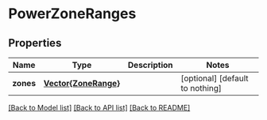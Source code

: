# PowerZoneRanges


## Properties
Name | Type | Description | Notes
------------ | ------------- | ------------- | -------------
**zones** | [**Vector{ZoneRange}**](ZoneRange.md) |  | [optional] [default to nothing]


[[Back to Model list]](../../README.md#models) [[Back to API list]](../../README.md#api-endpoints) [[Back to README]](../../README.md)


